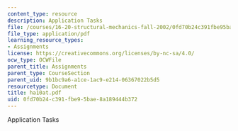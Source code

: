 ```yaml
---
content_type: resource
description: Application Tasks
file: /courses/16-20-structural-mechanics-fall-2002/0fd70b24c391fbe95bae8a189444b372_ha10at.pdf
file_type: application/pdf
learning_resource_types:
- Assignments
license: https://creativecommons.org/licenses/by-nc-sa/4.0/
ocw_type: OCWFile
parent_title: Assignments
parent_type: CourseSection
parent_uid: 9b1bc9a6-a1ce-1ac9-e214-06367022b5d5
resourcetype: Document
title: ha10at.pdf
uid: 0fd70b24-c391-fbe9-5bae-8a189444b372
---
```

Application Tasks
